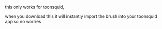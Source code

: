 this only works for toonsquid,

when you download this it will instantly import the brush into your toonsquid app so no worries
